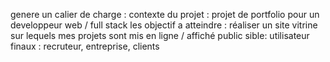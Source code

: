 genere un calier de charge : 
contexte du projet : projet de portfolio pour un developpeur web / full stack
les objectif a atteindre : réaliser un site vitrine sur lequels mes projets sont mis en ligne / affiché
public sible: utilisateur finaux : recruteur, entreprise, clients